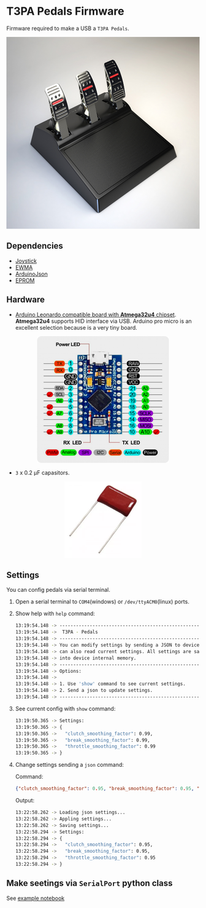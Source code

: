 # T3PA Pedals Firmware

Firmware required to make a USB a `T3PA Pedals`. 


<p align="center">
  <img src="https://github.com/adrianmarino/t3pa-pedals/blob/master/images/T3PA-Pedals.jpg?raw=true"  height="500" />
</p>


## Dependencies

- [Joystick](https://github.com/gmarty2000-ARDUINO/arduino-JOYSTICK)
- [EWMA](https://github.com/jonnieZG/EWMA)
- [ArduinoJson](https://github.com/bblanchon/ArduinoJson)
- [EPROM](https://docs.arduino.cc/learn/built-in-libraries/eeprom/)


## Hardware

* [Arduino Leonardo compatible board with **Atmega32u4** chipset](https://protosupplies.com/product/pro-micro-5v-16mhz/). **Atmega32u4** supports HID interface via USB. Arduino pro micro is an excellent selection because is a very tiny board.


<p align="center">
  <img src="https://github.com/adrianmarino/t3pa-pedals/blob/master/images/arduino-pro-micro-board.png?raw=true"  height="330" />
</p>

* `3` x 0.2 µF capasitors.


<p align="center">
  <img src="https://github.com/adrianmarino/t3pa-pedals/blob/master/images/capasitor.webp?raw=true"  height="200" />
</p>


## Settings

You can config pedals via serial terminal.


1. Open a serial terminal to `COM4`(windows) or `/dev/ttyACM0`(linux) ports.

2. Show help with `help` command:

    ```bash
    13:19:54.148 -> -----------------------------------------------------------
    13:19:54.148 ->  T3PA - Pedals
    13:19:54.148 -> -----------------------------------------------------------
    13:19:54.148 -> You can modify settings by sending a JSON to device. You
    13:19:54.148 -> can also read current settings. All settings are saved
    13:19:54.148 -> into device internal memory.
    13:19:54.148 -> -----------------------------------------------------------
    13:19:54.148 -> Options:
    13:19:54.148 -> 
    13:19:54.148 -> 1. Use 'show' command to see current settings.
    13:19:54.148 -> 2. Send a json to update settings.
    13:19:54.148 -> -----------------------------------------------------------
    ```

3. See current config with `show` command:

    ```bash
    13:19:50.365 -> Settings:
    13:19:50.365 -> {
    13:19:50.365 ->   "clutch_smoothing_factor": 0.99,
    13:19:50.365 ->   "break_smoothing_factor": 0.99,
    13:19:50.365 ->   "throttle_smoothing_factor": 0.99
    13:19:50.365 -> }
    ```


4. Change settings sending a `json` command:

    Command:
    ```json
    {"clutch_smoothing_factor": 0.95, "break_smoothing_factor": 0.95, "throttle_smoothing_factor": 0.95}
    ```

    Output:
    
    ```bash
    13:22:58.262 -> Loading json settings...
    13:22:58.262 -> Appling settings...
    13:22:58.262 -> Saving settings...
    13:22:58.294 -> Settings:
    13:22:58.294 -> {
    13:22:58.294 ->   "clutch_smoothing_factor": 0.95,
    13:22:58.294 ->   "break_smoothing_factor": 0.95,
    13:22:58.294 ->   "throttle_smoothing_factor": 0.95
    13:22:58.294 -> }
    ```


## Make seetings via `SerialPort` python class

See [example notebook](https://github.com/adrianmarino/t3pa-pedals/blob/master/notebook.ipynb)
